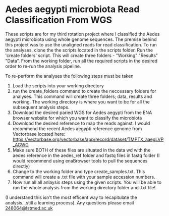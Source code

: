 # Aedes aegypti microbiota Read Classification From WGS

These scripts are for my third rotation project where I classified the Aedes aegypti microbiota using whole genome sequences. The premise behind this project was to use the unaligned reads for read classification. To run the analyses, clone the the scripts located in the scripts folder. Run the 'create folders' script. This will create three folders - "Working" "Results" "Data". From the working folder, run all the required scripts in the desired order to re-run the analysis pipeline.

To re-perform the analyses the following steps must be taken
1. Load the scripts into your working directory
2. run the create_folders command to create the neccessary folders for analyses. This command will create three folders; data, results and working. The working directory is where you want to be for all the subsequent analysis steps. 
3. Download the desired paried WGS for Aedes aegypti from the ENA browser website for which you want to classify the microbiota
4. Download the desired reference to map the reads against. I would recommend the recent Aedes aegypti reference genome from Vectorbase located here: https://vectorbase.org/vectorbase/app/record/dataset/TMPTX_aaegLVP_AGWG
5. Make sure BOTH of these files are situated in the data wd with the aedes reference in the aedes_ref folder and fastq files in fastq folder (I would recommend using enaBrowser tools to pull the sequences directly)
6. Change to the working folder and type create_samples.txt. This command will create a .txt file with your sample accession numbers.
7. Now run all all anlaysis steps using the given scripts. You will be able to run the whole analysis from the working directory folder and .txt file! 

(I understand this isn't the most efficent way to recapitulate the analysis...still a learning process). Any questions please email 248064@lstmed.ac.uk


